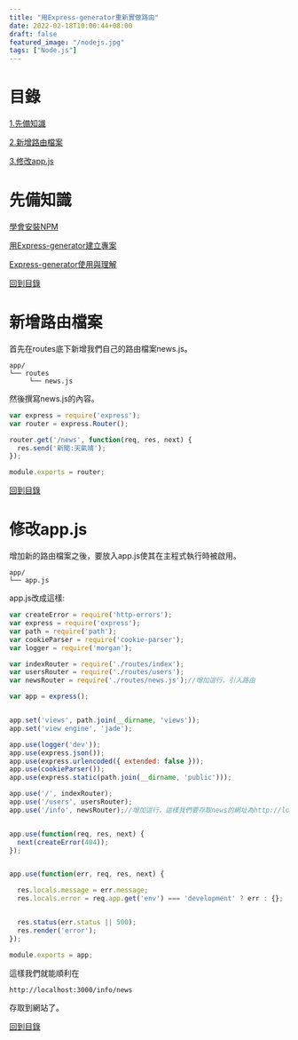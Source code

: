 ```yaml
---
title: "用Express-generator重新實做路由"
date: 2022-02-18T10:00:44+08:00
draft: false
featured_image: "/nodejs.jpg"
tags: ["Node.js"]
---
```


# 目錄

[1.先備知識](#先備知識)

[2.新增路由檔案](#新增路由檔案)

[3.修改app.js](#修改appjs)

# 先備知識

[學會安裝NPM](/blog/public/post/node.js/npm安裝/)

[用Express-generator建立專案](/blog/public/post/node.js/用express-generator建立專案/)

[Express-generator使用與理解](/blog/public/post/node.js/express-generator使用與理解/)

[回到目錄](#目錄)

# 新增路由檔案

首先在routes底下新增我們自己的路由檔案news.js。

```
app/
└── routes
     └── news.js
```

然後撰寫news.js的內容。

```javascript
var express = require('express');
var router = express.Router();

router.get('/news', function(req, res, next) {
  res.send('新聞:天氣晴');
});

module.exports = router;

```

[回到目錄](#目錄)

# 修改app.js

增加新的路由檔案之後，要放入app.js使其在主程式執行時被啟用。

```
app/
└── app.js
```

app.js改成這樣:

```javascript
var createError = require('http-errors');
var express = require('express');
var path = require('path');
var cookieParser = require('cookie-parser');
var logger = require('morgan');

var indexRouter = require('./routes/index');
var usersRouter = require('./routes/users');
var newsRouter = require('./routes/news.js');//增加這行，引入路由

var app = express();


app.set('views', path.join(__dirname, 'views'));
app.set('view engine', 'jade');

app.use(logger('dev'));
app.use(express.json());
app.use(express.urlencoded({ extended: false }));
app.use(cookieParser());
app.use(express.static(path.join(__dirname, 'public')));

app.use('/', indexRouter);
app.use('/users', usersRouter);
app.use('/info', newsRouter);//增加這行，這樣我們要存取news的網址為http://localhost:3000/info/news


app.use(function(req, res, next) {
  next(createError(404));
});


app.use(function(err, req, res, next) {

  res.locals.message = err.message;
  res.locals.error = req.app.get('env') === 'development' ? err : {};


  res.status(err.status || 500);
  res.render('error');
});

module.exports = app;
```

這樣我們就能順利在

```
http://localhost:3000/info/news
```

存取到網站了。

[回到目錄](#目錄)